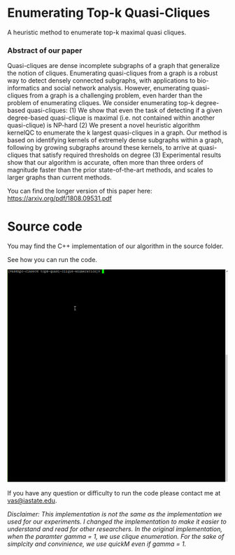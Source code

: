 # Enumerating Top-k Quasi-Cliques
A heuristic method to enumerate top-k maximal quasi cliques.

### Abstract of our paper
  Quasi-cliques are dense incomplete subgraphs of a graph that generalize the notion of cliques. Enumerating quasi-cliques from a graph is a robust way to detect densely connected subgraphs, with applications to bio-informatics and social network analysis. However, enumerating quasi-cliques from a graph is a challenging problem, even harder than the problem of enumerating cliques. We consider enumerating top-k degree-based quasi-cliques: (1) We show that even the task of detecting if a given degree-based quasi-clique is maximal (i.e. not contained within another quasi-clique) is NP-hard (2) We present a novel heuristic algorithm kernelQC to enumerate the k largest quasi-cliques in a graph. Our method is based on identifying kernels of extremely dense subgraphs within a graph, following by growing subgraphs around these kernels, to arrive at quasi-cliques that satisfy required thresholds on degree (3) Experimental results show that our algorithm is accurate, often more than three orders of magnitude faster than the prior state-of-the-art methods, and scales to larger graphs than current methods.

You can find the longer version of this paper here: https://arxiv.org/pdf/1808.09531.pdf

# Source code

You may find the C++ implementation of our algorithm in the source folder. 

See how you can run the code.

<p align="center">
  <img src="demo/quasiclique.gif"/>
</p>

If you have any question or difficulty to run the code please contact me at vas@iastate.edu.


_Disclaimer: This implementation is not the same as the implementation we used for our experiments. I changed the implementation to make it easier to understand and read for other researchers. In the original implementation, when the paramter gamma = 1, we use clique enumeration. For the sake of simplcity and convinience, we use quickM even if gamma = 1._

